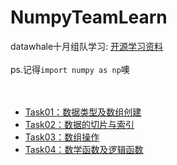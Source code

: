 # NumpyTeamLearn
datawhale十月组队学习:
[开源学习资料](https://github.com/datawhalechina/team-learning-program/tree/master/IntroductionToNumpy)<br><br>
ps.记得`import numpy as np`噢<br><br><br>

* [Task01：数据类型及数组创建](https://github.com/Butterice04/NumpyTeamLearn/blob/main/Task01.md)
* [Task02：数据的切片与索引](https://github.com/Butterice04/NumpyTeamLearn/blob/main/task02.md)
* [Task03：数组操作](https://github.com/Butterice04/NumpyTeamLearn/blob/main/task03.md)
* [Task04：数学函数及逻辑函数](https://github.com/Butterice04/NumpyTeamLearn/blob/main/task04.md)
